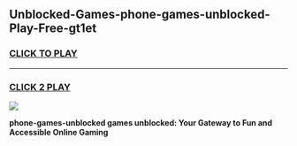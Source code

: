 
## Unblocked-Games-phone-games-unblocked-Play-Free-gt1et
<h3>
<a href="https://premium76.site?title=phone-games-unblocked&ref=21A">CLICK TO PLAY</a></h3>
<hr>

<h3>
<a href="https://premium76.site?title=phone-games-unblocked&ref=21A">CLICK 2 PLAY</a>
  
</h3>

<a href="https://premium76.site?title=phone-games-unblocked&ref=21A"><img src="https://clearcache.store/games.png"></a>


**phone-games-unblocked games unblocked: Your Gateway to Fun and Accessible Online Gaming**
